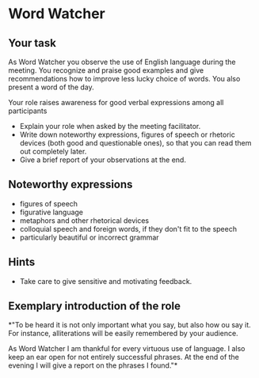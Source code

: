 
# Word Watcher

## Your task

As Word Watcher you observe the use of English language during the meeting. You recognize and praise good examples and give recommendations how to improve less lucky choice of words. You also present a word of the day.

Your role raises awareness for good verbal expressions among all participants

* Explain your role when asked by the meeting facilitator.
* Write down noteworthy expressions, figures of speech or rhetoric devices (both good and questionable ones), so that you can read them out completely later.
* Give a brief report of your observations at the end.


## Noteworthy expressions

* figures of speech
* figurative language
* metaphors and other rhetorical devices
* colloquial speech and foreign words, if they don't fit to the speech
* particularly beautiful or incorrect grammar

## Hints

* Take care to give sensitive and motivating feedback.

## Exemplary introduction of the role

*"To be heard it is not only important what you say, but also how ou say it. For instance, alliterations will be easily remembered by your audience.

As Word Watcher I am thankful for every virtuous use of language. I also keep an ear open for not entirely successful phrases. At the end of the evening I will give a report on the phrases I found."*

